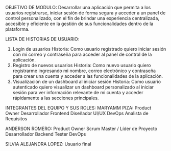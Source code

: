 OBJETIVO DE MODULO:
Desarrollar una aplicación que permita a los usuarios registrarse, iniciar sesión de forma segura y acceder a un panel de control personalizado, con el fin de brindar una experiencia centralizada, accesible y eficiente en la gestión de sus funcionalidades dentro de la plataforma.

LISTA DE HISTORIAS DE USUARIO:
1. Login de usuarios
Historia:
Como usuario registrado quiero iniciar sesión con mi correo y contraseña para acceder al panel de control de la aplicación.
2. Registro de nuevos usuarios
Historia:
Como nuevo usuario quiero registrarme ingresando mi nombre, correo electrónico y contraseña para crear una cuenta y acceder a las funcionalidades de la aplicación.
3. Visualización de un dashboard al iniciar sesión
Historia:
Como usuario autenticado quiero visualizar un dashboard personalizado al iniciar sesión para ver información relevante de mi cuenta y acceder rápidamente a las secciones principales.

INTEGRANTES DEL EQUIPO Y SUS ROLES:
MARYAMM PIZA:
Product Owner
Desarrollador Frontend
Diseñador UI/UX
DevOps
Analista de Requisitos

ANDERSON ROMERO:
Product Owner
Scrum Master / Líder de Proyecto
Desarrollador Backend
Tester
DevOps

SILVIA ALEJANDRA LOPEZ:
Usuario final

